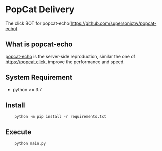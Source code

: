 # PopCat Delivery

The click BOT for popcat-echo(<https://github.com/supersonictw/popcat-echo>).

## What is popcat-echo

[popcat-echo](https://github.com/supersonictw/popcat-echo) is the server-side reproduction, similar the one
of https://popcat.click, improve the performance and speed.

## System Requirement

- python >= 3.7

## Install

```shell
    python -m pip install -r requirements.txt
```

## Execute

```shell
    python main.py
```
